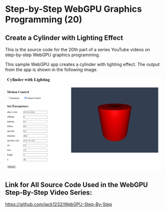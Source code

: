 # Step-by-Step WebGPU Graphics Programming (20) 
## Create a Cylinder with Lighting Effect

This is the source code for the 20th part of a series YouTube videos on step-by-step WebGPU graphics programming.

This sample WebGPU app creates a cylinder with lighting effect. The output from the app is shown in the following image.

![image01](dist/assets/image01.png)

## Link for All Source Code Used in the WebGPU Step-By-Step Video Series:

https://github.com/jack1232/WebGPU-Step-By-Step